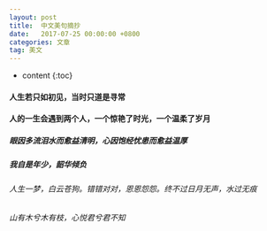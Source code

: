 ```yaml
---
layout: post
title:  中文美句摘抄
date:   2017-07-25 00:00:00 +0800
categories: 文章
tag: 美文
---
```


* content
{:toc}

#### 人生若只如初见，当时只道是寻常
#### 人的一生会遇到两个人，一个惊艳了时光，一个温柔了岁月
##### 眼因多流泪水而愈益清明，心因饱经忧患而愈益温厚
##### 我自是年少，韶华倾负
###### 人生一梦，白云苍狗。错错对对，恩恩怨怨。终不过日月无声，水过无痕
###### 山有木兮木有枝，心悦君兮君不知
 
